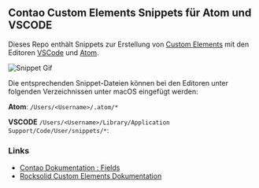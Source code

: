 ## Contao Custom Elements Snippets für Atom und VSCODE

Dieses Repo enthält Snippets zur Erstellung von [Custom Elements](https://github.com/madeyourday/contao-rocksolid-custom-elements "Custom Elements") mit den Editoren [VSCode](https://code.visualstudio.com/ "VSCode") und [Atom](https://atom.io/ "Atom").

![Snippet Gif](./images/snippet-gif.gif "Snippet Gif")

Die entsprechenden Snippet-Dateien können bei den Editoren unter folgenden Verzeichnissen unter macOS eingefügt werden:

**Atom**: `/Users/<Username>/.atom/*`

**VSCODE** `/Users/<Username>/Library/Application Support/Code/User/snippets/*`:

### Links
- [Contao Dokumentation : Fields](https://docs.contao.org/dev/reference/dca/fields/ "Contao Dokumentation : Fields")
- [Rocksolid Custom Elements Dokumentation](https://rocksolidthemes.com/de/contao/plugins/custom-content-elements/dokumentation "Rocksolid Custom Elements Dokumentation")